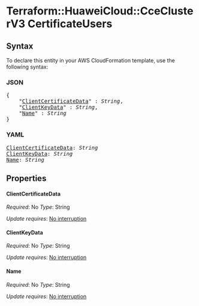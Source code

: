 # Terraform::HuaweiCloud::CceClusterV3 CertificateUsers

## Syntax

To declare this entity in your AWS CloudFormation template, use the following syntax:

### JSON

<pre>
{
    "<a href="#clientcertificatedata" title="ClientCertificateData">ClientCertificateData</a>" : <i>String</i>,
    "<a href="#clientkeydata" title="ClientKeyData">ClientKeyData</a>" : <i>String</i>,
    "<a href="#name" title="Name">Name</a>" : <i>String</i>
}
</pre>

### YAML

<pre>
<a href="#clientcertificatedata" title="ClientCertificateData">ClientCertificateData</a>: <i>String</i>
<a href="#clientkeydata" title="ClientKeyData">ClientKeyData</a>: <i>String</i>
<a href="#name" title="Name">Name</a>: <i>String</i>
</pre>

## Properties

#### ClientCertificateData

_Required_: No
_Type_: String

_Update requires_: [No interruption](https://docs.aws.amazon.com/AWSCloudFormation/latest/UserGuide/using-cfn-updating-stacks-update-behaviors.html#update-no-interrupt)

#### ClientKeyData

_Required_: No
_Type_: String

_Update requires_: [No interruption](https://docs.aws.amazon.com/AWSCloudFormation/latest/UserGuide/using-cfn-updating-stacks-update-behaviors.html#update-no-interrupt)

#### Name

_Required_: No
_Type_: String

_Update requires_: [No interruption](https://docs.aws.amazon.com/AWSCloudFormation/latest/UserGuide/using-cfn-updating-stacks-update-behaviors.html#update-no-interrupt)

